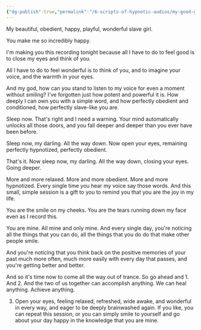 ```yaml
---
{"dg-publish":true,"permalink":"/6-scripts-of-hypnotic-audios/my-good-girl-by-mind-kink/"}
---
```



My beautiful, obedient, happy, playful, wonderful slave girl.

You make me so incredibly happy. 

I'm making you this recording tonight because all I have to do to feel good is to close my eyes and think of you.

All I have to do to feel wonderful is to think of you, and to imagine your voice, and the warmth in your eyes.

And my god, how can you stand to listen to my voice for even a moment without smiling? I've forgotten just how potent and powerful it is. How deeply I can own you with a simple word, and how perfectly obedient and conditioned, how perfectly slave-like you are.

Sleep now. That's right and I need a warning. Your mind automatically unlocks all those doors, and you fall deeper and deeper than you ever have been before. 

Sleep now, my darling. All the way down. Now open your eyes, remaining perfectly hypnotized, perfectly obedient.

That's it. Now sleep now, my darling. All the way down, closing your eyes. Going deeper.

More and more relaxed. More and more obedient. More and more hypnotized. Every single time you hear my voice say those words. And this small, simple session is a gift to you to remind you that you are the joy in my life.

You are the smile on my cheeks. You are the tears running down my face even as I record this. 

You are mine. All mine and only mine. And every single day, you're noticing all the things that you can do, all the things that you do do that make other people smile.

And you're noticing that you think back on the positive memories of your past much more often, much more easily with every day that passes, and you're getting better and better.

And so it's time now to come all the way out of trance. So go ahead and 1. And 2. And the two of us together can accomplish anything. We can heal anything. Achieve anything.

3. Open your eyes, feeling relaxed, refreshed, wide awake, and wonderful in every way, and eager to be deeply brainwashed again. If you like, you can repeat this session, or you can simply smile to yourself and go about your day happy in the knowledge that you are mine.